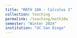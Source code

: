 ```yaml
---
title: "MATH 10A - Calculus I"
collection: teaching
permalink: /teaching/math10a
semester: "Winter 2024"
institution: "UC San Diego"
---
```

